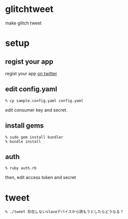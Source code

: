 glitchtweet
===========
make glitch tweet

setup
=====

regist your app
---------------
regist your app [on twitter](http://twitter.com/apps/new)


edit config.yaml
----------------

    % cp sample.config.yaml config.yaml

edit consumer key and secret.


install gems
------------

    % sudo gem install bundler
    % bundle install


auth
----

    % ruby auth.rb

then, edit access token and secret


tweet
=====

    % ./tweet 存在しないslaveデバイスから読もうとしたらどうなる？